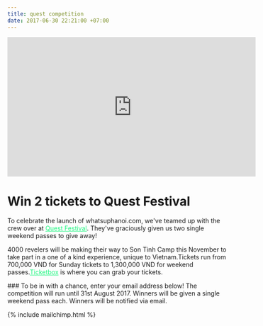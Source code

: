 ```yaml
---
title: quest competition
date: 2017-06-30 22:21:00 +07:00
---
```


<iframe width="560" height="315" src="https://www.youtube.com/embed/KtqqZfscEPY" frameborder="0" allowfullscreen></iframe>
  
  

# Win 2 tickets to Quest Festival

  
  
<section style="text-align:left;">
To celebrate the launch of whatsuphanoi.com, we've teamed up with the crew over at <a href="http://questfestival.net/" style="color: #1df67f">Quest Festival</a>. They've graciously given us two single weekend passes to give away!
  
4000 revelers will be making their way to Son Tinh Camp this November to take part in a one of a kind experience, unique to Vietnam.Tickets run from 700,000 VND for Sunday tickets to 1,300,000 VND for weekend passes.<a href="https://ticketbox.vn/quest-festival/" style="color: #1df67f">Ticketbox</a> is where you 
can grab your tickets.

</section>
### To be in with a chance, enter your email address below! The competition will run until 31st August 2017. Winners will be given a single weekend pass each. Winners will be notified via email.
<br>

{% include mailchimp.html %}
